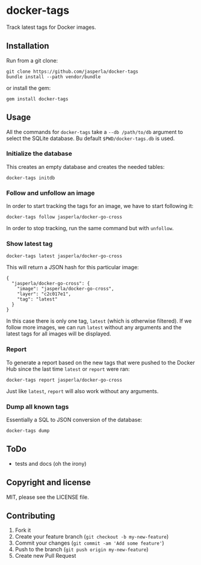 # docker-tags

Track latest tags for Docker images.

## Installation

Run from a git clone:

```
git clone https://github.com/jasperla/docker-tags
bundle install --path vendor/bundle
```

or install the gem:

```
gem install docker-tags
```

## Usage

All the commands for `docker-tags` take a `--db /path/to/db`
argument to select the SQLite database. Bu default
`$PWD/docker-tags.db` is used.

### Initialize the database

This creates an empty database and creates the needed tables:

```
docker-tags initdb
```

### Follow and unfollow an image

In order to start tracking the tags for an image, we have to start
following it:

```
docker-tags follow jasperla/docker-go-cross
```

In order to stop tracking, run the same command but with `unfollow`.

### Show latest tag

```
docker-tags latest jasperla/docker-go-cross
```

This will return a JSON hash for this particular image:

```
{
  "jasperla/docker-go-cross": {
    "image": "jasperla/docker-go-cross",
    "layer": "c2c017e1",
    "tag": "latest"
  }
}
```

In this case there is only one tag, `latest` (which is otherwise
filtered). If we follow more images, we can run `latest` without any
arguments and the latest tags for all images will be displayed.

### Report

To generate a report based on the new tags that were pushed to the
Docker Hub since the last time `latest` or `report` were ran:

```
docker-tags report jasperla/docker-go-cross
```

Just like `latest`, `report` will also work without any arguments.

### Dump all known tags

Essentially a SQL to JSON conversion of the database:

```
docker-tags dump
```

## ToDo

- tests and docs (oh the irony)

## Copyright and license

MIT, please see the LICENSE file.

## Contributing

1. Fork it
2. Create your feature branch (`git checkout -b my-new-feature`)
3. Commit your changes (`git commit -am 'Add some feature'`)
4. Push to the branch (`git push origin my-new-feature`)
5. Create new Pull Request
